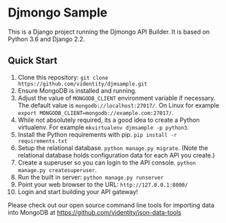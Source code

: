 Djmongo Sample
==============

This is a Django project running the Djmongo API Builder.  It is based on Python 3.6 and Django 2.2.


Quick Start
-----------


1. Clone this repository: `git clone https://github.com/videntity/djmsample.git`
2. Ensure MongoDB is installed and running.
3.  Adjust the value of `MONGODB_CLIENT` environment variable if necessary. The default value is `mongodb://localhost:27017/`. On Linux for example `export MONGODB_CLIENT=mongodb://example.com:27017/`. 
4. While not absolutely required, its a good idea to create a Python virtualenv. For example `mkvirtualenv djmsample -p python3`.
3. Install the Python requirements with pip. `pip install -r requirements.txt`
4. Setup the relational database. `python manage.py migrate`.  (Note the relational database holds configuration data for each API you create.)
5. Create a superuser so you can login to the API console. `python manage.py createsuperuser`.
6. Run the built in server:  `python manage.py runserver`  
7. Point your web browser to the URL: `http://127.0.0.1:8000/`
8. Login and start building your API gateway!

Please check out our open source command line tools for importing data into
MongoDB at https://github.com/videntity/json-data-tools

